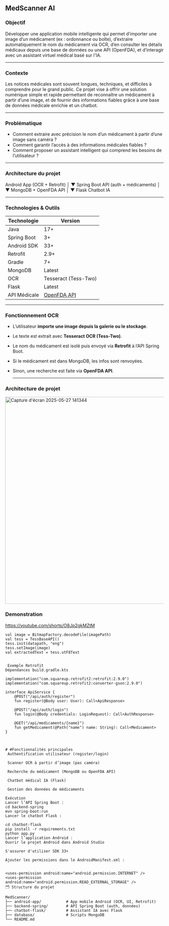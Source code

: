 ## MedScanner AI

### Objectif
Développer une application mobile intelligente qui permet d’importer une image d’un médicament (ex : ordonnance ou boîte), d’extraire automatiquement le nom du médicament via OCR, d’en consulter les détails médicaux depuis une base de données ou une API (OpenFDA), et d’interagir avec un assistant virtuel médical basé sur l'IA.

---

###  Contexte
Les notices médicales sont souvent longues, techniques, et difficiles à comprendre pour le grand public. Ce projet vise à offrir une solution numérique simple et rapide permettant de reconnaître un médicament à partir d’une image, et de fournir des informations fiables grâce à une base de données médicale enrichie et un chatbot.

---

###  Problématique
- Comment extraire avec précision le nom d’un médicament à partir d’une image sans caméra ?
- Comment garantir l’accès à des informations médicales fiables ?
- Comment proposer un assistant intelligent qui comprend les besoins de l’utilisateur ?

---

### Architecture du projet

Android App (OCR + Retrofit)
│
▼
Spring Boot API (auth + médicaments)
│
▼
MongoDB + OpenFDA API
│
▼
Flask Chatbot IA


---

###  Technologies & Outils

| Technologie      | Version       |
|------------------|---------------|
| Java             | 17+           |
| Spring Boot      | 3+            |
| Android SDK      | 33+           |
| Retrofit         | 2.9+          |
| Gradle           | 7+            |
| MongoDB          | Latest        |
| OCR              | Tesseract (Tess-Two) |
| Flask            | Latest        |
| API Médicale     | [OpenFDA API](https://open.fda.gov) |

---

###  Fonctionnement OCR

- L’utilisateur **importe une image depuis la galerie ou le stockage**.
- Le texte est extrait avec **Tesseract OCR (Tess-Two)**.
- Le nom du médicament est isolé puis envoyé via **Retrofit** à l’API Spring Boot.
- Si le médicament est dans MongoDB, les infos sont renvoyées.
- Sinon, une recherche est faite via **OpenFDA API**.

  ---

###  Architecture de projet 

  <img width="656" alt="Capture d'écran 2025-05-27 141344" src="https://github.com/user-attachments/assets/85e0fd0c-28b8-4df0-93e7-3c4e73204e34" />

### Demonstration
https://youtube.com/shorts/O8Jp2gkMZtM
```
val image = BitmapFactory.decodeFile(imagePath)
val tess = TessBaseAPI()
tess.init(datapath, "eng")
tess.setImage(image)
val extractedText = tess.utF8Text


 Exemple Retrofit
Dépendances build.gradle.kts

implementation("com.squareup.retrofit2:retrofit:2.9.0")
implementation("com.squareup.retrofit2:converter-gson:2.9.0")

interface ApiService {
    @POST("/api/auth/register")
    fun register(@Body user: User): Call<ApiResponse>

    @POST("/api/auth/login")
    fun login(@Body credentials: LoginRequest): Call<AuthResponse>

    @GET("/api/medicaments/{name}")
    fun getMedicament(@Path("name") name: String): Call<Medicament>
}



# #Fonctionnalités principales
 Authentification utilisateur (register/login)

 Scanner OCR à partir d’image (pas caméra)

 Recherche du médicament (MongoDB ou OpenFDA API)

 Chatbot médical IA (Flask)

 Gestion des données de médicaments

Exécution
Lancer l’API Spring Boot :
cd backend-spring
mvn spring-boot:run
Lancer le chatbot Flask :

cd chatbot-flask
pip install -r requirements.txt
python app.py
Lancer l’application Android :
Ouvrir le projet Android dans Android Studio

S'assurer d'utiliser SDK 33+

Ajouter les permissions dans le AndroidManifest.xml :


<uses-permission android:name="android.permission.INTERNET" />
<uses-permission android:name="android.permission.READ_EXTERNAL_STORAGE" />
🗂 Structure du projet

MedScanner/
├── android-app/           # App mobile Android (OCR, UI, Retrofit)
├── backend-spring/        # API Spring Boot (auth, données)
├── chatbot-flask/         # Assistant IA avec Flask
├── database/              # Scripts MongoDB
└── README.md
